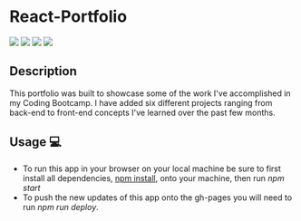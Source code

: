 # React-Portfolio
<a href="#"><img src="https://img.shields.io/badge/javascript-80%25-blue"></a>
<a href="#"><img src="https://img.shields.io/badge/css-50%25-blue"></a>
<a href="#"><img src="https://img.shields.io/badge/dependencies-100%25-gree"></a>
<a href="#"><img src="https://img.shields.io/badge/React-100%25-blueviolet"></a>


## Description 
This portfolio was built to showcase some of the work I've accomplished in my Coding Bootcamp. I have added six different projects ranging from back-end to front-end concepts I've learned over the past few months. 


## Usage 💻 
* To run this app in your browser on your local machine be sure to first install all dependencies, <u>npm install</u>, onto your machine, then run <i>npm start</i>
* To push the new updates of this app onto the gh-pages you will need to run <i>npm run deploy</i>.



